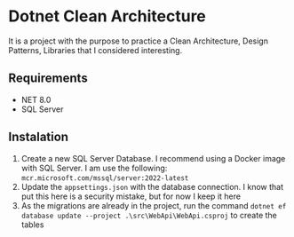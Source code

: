 # Dotnet Clean Architecture

It is a project with the purpose to practice a Clean Architecture, Design Patterns, Libraries that I considered interesting.

## Requirements

- NET 8.0
- SQL Server

## Instalation

1. Create a new SQL Server Database. I recommend using a Docker image with SQL Server. I am use the following: `mcr.microsoft.com/mssql/server:2022-latest`
2. Update the `appsettings.json` with the database connection. I know that put this here is a security mistake, but for now I keep it here
3. As the migrations are already in the project, run the command `dotnet ef database update --project .\src\WebApi\WebApi.csproj` to create the tables
